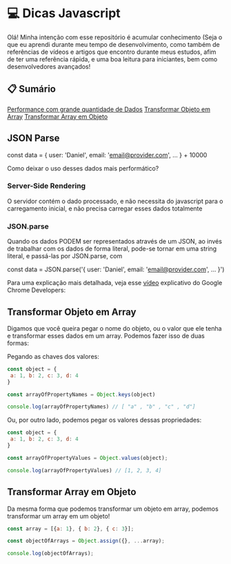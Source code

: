 # 💻 Dicas Javascript

Olá! Minha intenção com esse repositório é acumular conhecimento (Seja o que eu aprendi durante meu tempo de desenvolvimento,
como também de referências de vídeos e artigos que encontro durante meus estudos, afim de ter uma referência rápida, e uma boa
leitura para iniciantes, bem como desenvolvedores avançados!


## :clipboard: Sumário

[Performance com grande quantidade de Dados](#JSON-Parse)
[Transformar Objeto em Array](#Transformar-Objeto-em-Array)
[Transformar Array em Objeto](#Transformar-Array-em-Objeto)

## JSON Parse
const data = { user: 'Daniel', email: 'email@provider.com', ... } + 10000

Como deixar o uso desses dados mais performático?

### Server-Side Rendering 

O servidor contém o dado processado, e não necessita do javascript para o carregamento inicial,
e não precisa carregar esses dados totalmente

### JSON.parse

Quando os dados PODEM ser representados através de um JSON, ao invés de trabalhar com os dados de forma literal,
pode-se tornar em uma string literal, e passá-las por JSON.parse, com 

const data = JSON.parse('{ user: 'Daniel', email: 'email@provider.com', ... }')

Para uma explicação mais detalhada, veja esse [vídeo](https://www.youtube.com/watch?v=ff4fgQxPaO0) explicativo do Google Chrome Developers: 


## Transformar Objeto em Array

Digamos que você queira pegar o nome do objeto, ou o valor que ele tenha e transformar esses dados em um array. Podemos fazer isso de duas formas:

Pegando as chaves dos valores:
```javascript
const object = {
 a: 1, b: 2, c: 3, d: 4
}

const arrayOfPropertyNames = Object.keys(object)

console.log(arrayOfPropertyNames) // [ "a" , "b" , "c" , "d"]
```
Ou, por outro lado, podemos pegar os valores dessas propriedades: 

```javascript
const object = {
 a: 1, b: 2, c: 3, d: 4
}

const arrayOfPropertyValues = Object.values(object);

console.log(arrayOfPropertyValues) // [1, 2, 3, 4]
```

## Transformar Array em Objeto

Da mesma forma que podemos transformar um objeto em array, podemos transformar um array em um objeto!

```javascript
const array = [{a: 1}, { b: 2}, { c: 3}];

const objectOfArrays = Object.assign({}, ...array);

console.log(objectOfArrays);
```
